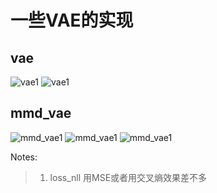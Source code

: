 # 一些VAE的实现

## vae
![vae1](https://github.com/yxue3357/MyResearchCodes/raw/master/VAEs/BASEs/results/train7000.png)
![vae1](https://github.com/yxue3357/MyResearchCodes/raw/master/VAEs/BASEs/results/vae_z_7000.png)

## mmd_vae
![mmd_vae1](https://github.com/yxue3357/MyResearchCodes/raw/master/VAEs/BASEs/results/mmd_train4000.png)
![mmd_vae1](https://github.com/yxue3357/MyResearchCodes/raw/master/VAEs/BASEs/results/mmd_vae_z_4000.png)
![mmd_vae1](https://github.com/yxue3357/MyResearchCodes/raw/master/VAEs/BASEs/results/mmd_vae_z_1000.png)

Notes:
> 1. loss_nll 用MSE或者用交叉熵效果差不多
